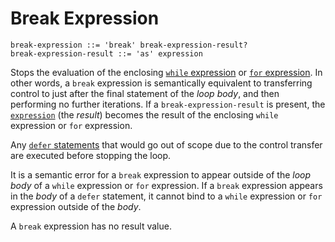 # Break Expression

```ebnf
break-expression ::= 'break' break-expression-result?
break-expression-result ::= 'as' expression
```

Stops the evaluation of the enclosing [`while` expression](while-expression.md)
or [`for` expression](for-expression.md). In other words, a `break` expression
is semantically equivalent to transferring control to just after the final
statement of the *loop body*, and then performing no further iterations. If a
`break-expression-result` is present, the [`expression`](../../expressions.md)
(the *result*) becomes the result of the enclosing `while` expression or `for`
expression.

Any [`defer` statements](../../statements/defer-statement.md) that would go out
of scope due to the control transfer are executed before stopping the loop.

It is a semantic error for a `break` expression to appear outside of the *loop
body* of a `while` expression or `for` expression. If a `break` expression
appears in the *body* of a `defer` statement, it cannot bind to a `while`
expression or `for` expression outside of the *body*.

A `break` expression has no result value.
